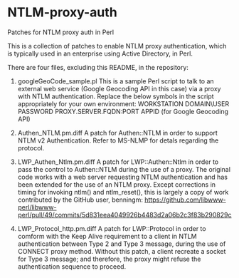 # NTLM-proxy-auth
Patches for NTLM proxy auth in Perl

This is a collection of patches to enable NTLM proxy authentication, which is typically used in an enterprise using Active Directory, in Perl.

There are four files, excluding this README, in the repository:

1. googleGeoCode_sample.pl
 This is a sample Perl script to talk to an external web service (Google Geocoding API in this case) via a proxy with NTLM authentication.  Replace the below symbols in the script appropriately for your own environment:
  WORKSTATION
  DOMAIN\USER
  PASSWORD
  PROXY.SERVER.FQDN:PORT
  APPID (for Google Geocoding API)

2. Authen_NTLM.pm.diff
 A patch for Authen::NTLM in order to support NTLM v2 Authentication.  Refer to MS-NLMP for detals regarding the protocol.

3. LWP_Authen_Ntlm.pm.diff
 A patch for LWP::Authen::Ntlm in order to pass the control to Authen::NTLM during the use of a proxy.  The original code works with a web server requesting NTLM authentication and has been extended for the use of an NTLM proxy.  Except corrections in timing for invoking ntlm() and ntlm_reset(), this is largely a copy of work contributed by the GitHub user, benningm:
  https://github.com/libwww-perl/libwww-perl/pull/49/commits/5d831eea4049926b4483d2a06b2c3f83b290829c

4. LWP_Protocol_http.pm.diff
 A patch for LWP::Protocol in order to comform with the Keep Alive requirement to a client in NTLM authentication between Type 2 and Type 3 message, during the use of CONNECT proxy method.  Without this patch, a client recreate a socket for Type 3 message; and therefore, the proxy might refuse the authentication sequence to proceed.
